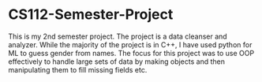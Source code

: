 # CS112-Semester-Project
This is my 2nd semester project. The project is a data cleanser and analyzer. While the majority of the project is in C++, I have used python for ML to guess gender from names.
The focus for this project was to use OOP effectively to handle large sets of data by making objects and then manipulating them to fill missing fields etc.
